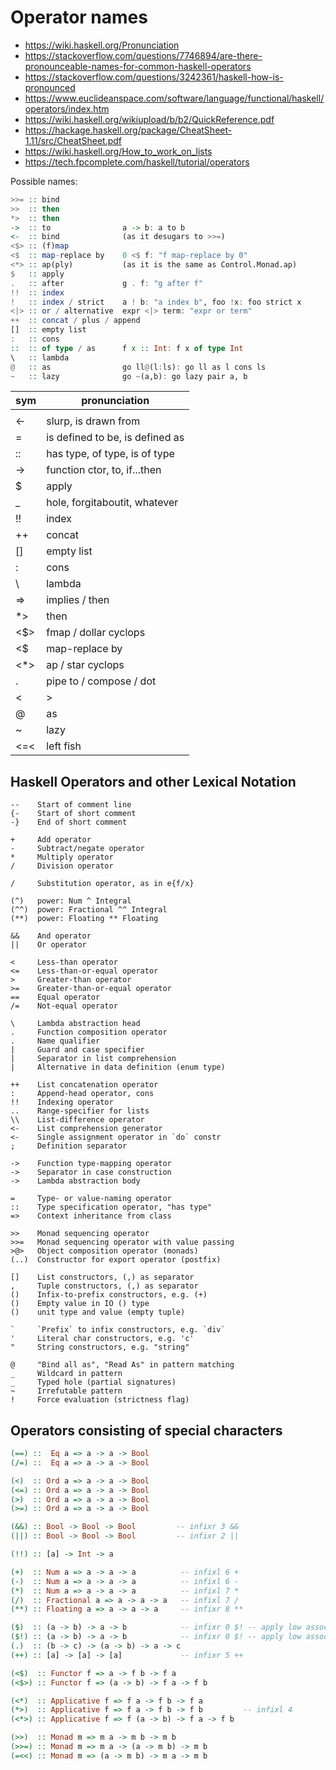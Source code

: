 # Operator names

- https://wiki.haskell.org/Pronunciation
- https://stackoverflow.com/questions/7746894/are-there-pronounceable-names-for-common-haskell-operators
- https://stackoverflow.com/questions/3242361/haskell-how-is-pronounced
- https://www.euclideanspace.com/software/language/functional/haskell/operators/index.htm
- https://wiki.haskell.org/wikiupload/b/b2/QuickReference.pdf
- https://hackage.haskell.org/package/CheatSheet-1.11/src/CheatSheet.pdf
- https://wiki.haskell.org/How_to_work_on_lists
- https://tech.fpcomplete.com/haskell/tutorial/operators



Possible names:

```hs
>>= :: bind
>>  :: then
*>  :: then
->  :: to                a -> b: a to b
<-  :: bind              (as it desugars to >>=)
<$> :: (f)map
<$  :: map-replace by    0 <$ f: "f map-replace by 0"
<*> :: ap(ply)           (as it is the same as Control.Monad.ap)
$   :: apply
.   :: after             g . f: "g after f"
!!  :: index
!   :: index / strict    a ! b: "a index b", foo !x: foo strict x
<|> :: or / alternative  expr <|> term: "expr or term"
++  :: concat / plus / append
[]  :: empty list
:   :: cons
::  :: of type / as      f x :: Int: f x of type Int
\   :: lambda
@   :: as                go ll@(l:ls): go ll as l cons ls
~   :: lazy              go ~(a,b): go lazy pair a, b
```

| sym  | pronunciation
|------|--------------
| |    | such that
| <-   | slurp, is drawn from
| =    | is defined to be, is defined as
| ::   | has type, of type, is of type
| ->   | function ctor, to, if...then
| $    | apply                                          |
| _    | hole, forgitaboutit, whatever
| !!   | index                                          |
| ++   | concat                                         |
| []   | empty list                                     |
| :    | cons                                           |
| \    | lambda                                         |
| =>   | implies / then                               |
| *>   | then                                           |
| <$>  | fmap / dollar cyclops                        |
| <$   | map-replace by                                 |
| <*>  | ap / star cyclops                            |
| .    | pipe to / compose / dot                    |
| <|>  | or                                             |
| @    | as                                             |
| ~    | lazy                                           |
| <=<  | left fish                                      |



## Haskell Operators and other Lexical Notation

```
--    Start of comment line
{-    Start of short comment
-}    End of short comment

+     Add operator
-     Subtract/negate operator
*     Multiply operator
/     Division operator

/     Substitution operator, as in e{f/x}

(^)   power: Num ^ Integral
(^^)  power: Fractional ^^ Integral
(**)  power: Floating ** Floating

&&    And operator
||    Or operator

<     Less-than operator
<=    Less-than-or-equal operator
>     Greater-than operator
>=    Greater-than-or-equal operator
==    Equal operator
/=    Not-equal operator

\     Lambda abstraction head
.     Function composition operator
.     Name qualifier
|     Guard and case specifier
|     Separator in list comprehension
|     Alternative in data definition (enum type)

++    List concatenation operator
:     Append-head operator, cons
!!    Indexing operator
..    Range-specifier for lists
\\    List-difference operator
<-    List comprehension generator
<-    Single assignment operator in `do` constr
;     Definition separator

->    Function type-mapping operator
->    Separator in case construction
->    Lambda abstraction body

=     Type- or value-naming operator
::    Type specification operator, "has type"
=>    Context inheritance from class

>>    Monad sequencing operator
>>=   Monad sequencing operator with value passing
>@>   Object composition operator (monads)
(..)  Constructor for export operator (postfix)

[]    List constructors, (,) as separator
,     Tuple constructors, (,) as separator
()    Infix-to-prefix constructors, e.g. (+)
()    Empty value in IO () type
()    unit type and value (empty tuple)

`     `Prefix` to infix constructors, e.g. `div`
'     Literal char constructors, e.g. 'c'
"     String constructors, e.g. "string"

@     "Bind all as", "Read As" in pattern matching
_     Wildcard in pattern
_     Typed hole (partial signatures)
~     Irrefutable pattern
!     Force evaluation (strictness flag)
```


## Operators consisting of special characters

```hs
(==) ::  Eq a => a -> a -> Bool
(/=) ::  Eq a => a -> a -> Bool

(<)  :: Ord a => a -> a -> Bool
(<=) :: Ord a => a -> a -> Bool
(>)  :: Ord a => a -> a -> Bool
(>=) :: Ord a => a -> a -> Bool

(&&) :: Bool -> Bool -> Bool         -- infixr 3 &&
(||) :: Bool -> Bool -> Bool         -- infixr 2 ||

(!!) :: [a] -> Int -> a

(+)  :: Num a => a -> a -> a          -- infixl 6 +
(-)  :: Num a => a -> a -> a          -- infixl 6 -
(*)  :: Num a => a -> a -> a          -- infixl 7 *
(/)  :: Fractional a => a -> a -> a   -- infixl 7 /
(**) :: Floating a => a -> a -> a     -- infixr 8 **

($)  :: (a -> b) -> a -> b            -- infixr 0 $! -- apply low assoc, lazy
($!) :: (a -> b) -> a -> b            -- infixr 0 $! -- apply low assoc, strict
(.)  :: (b -> c) -> (a -> b) -> a -> c
(++) :: [a] -> [a] -> [a]             -- infixr 5 ++

(<$)  :: Functor f => a -> f b -> f a
(<$>) :: Functor f => (a -> b) -> f a -> f b

(<*)  :: Applicative f => f a -> f b -> f a
(*>)  :: Applicative f => f a -> f b -> f b         -- infixl 4
(<*>) :: Applicative f => f (a -> b) -> f a -> f b

(>>)  :: Monad m => m a -> m b -> m b
(>>=) :: Monad m => m a -> (a -> m b) -> m b
(=<<) :: Monad m => (a -> m b) -> m a -> m b
```
